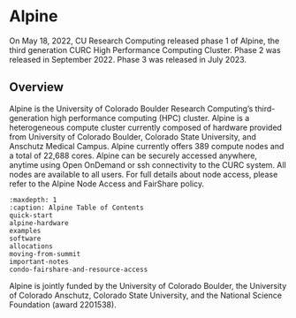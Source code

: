 # Alpine

On May 18, 2022, CU Research Computing released phase 1 of Alpine, the third generation CURC High Performance 
Computing Cluster. Phase 2 was released in September 2022. Phase 3 was released in July 2023. 

## Overview

Alpine is the University of Colorado Boulder Research Computing’s third-generation high performance computing (HPC) cluster. 
Alpine is a heterogeneous compute cluster currently composed of hardware provided from University of Colorado Boulder, Colorado 
State University, and Anschutz Medical Campus. Alpine currently offers 389 compute nodes and a total of 22,688 cores. Alpine can 
be securely accessed anywhere, anytime using Open OnDemand or ssh connectivity to the CURC system. All nodes are available to all 
users. For full details about node access, please refer to the Alpine Node Access and FairShare policy.

```{toctree}
:maxdepth: 1
:caption: Alpine Table of Contents 
quick-start
alpine-hardware
examples
software
allocations
moving-from-summit
important-notes
condo-fairshare-and-resource-access
```

Alpine is jointly funded by the University of Colorado Boulder, the University of Colorado Anschutz, Colorado State University, and the National Science Foundation (award 2201538).
